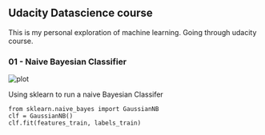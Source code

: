 ## Udacity Datascience course
This is my personal exploration of machine learning. Going through udacity course.

### 01 - Naive Bayesian Classifier
![plot](/01_naiveby_terrain_data/test.png)

Using sklearn to run a naive Bayesian Classifer
```
from sklearn.naive_bayes import GaussianNB
clf = GaussianNB()
clf.fit(features_train, labels_train)
```